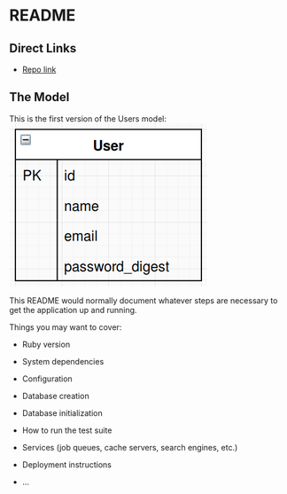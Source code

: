 # README

## Direct Links
- [Repo link](https://github.com/NewIncome/sample_app01)

## The Model
This is the first version of the Users model: 
![model-image](./app/assets/images/UserModel_sampleApp01.png)


This README would normally document whatever steps are necessary to get the
application up and running.

Things you may want to cover:

* Ruby version

* System dependencies

* Configuration

* Database creation

* Database initialization

* How to run the test suite

* Services (job queues, cache servers, search engines, etc.)

* Deployment instructions

* ...
